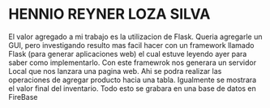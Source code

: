 # HENNIO REYNER LOZA SILVA

El valor agregado a mi trabajo es la utilizacion de Flask. Queria agregarle un GUI, pero investigando resulto mas facil hacer con un framework llamado Flask (para generar aplicaciones web) el cual estuve leyendo ayer para saber como implementarlo. Con este framewrok nos generara un servidor Local que nos lanzara una pagina web. Ahi se podra realizar las operaciones de agregar producto hacia una tabla. Igualmente se mostrara el valor final del inventario. Todo esto se grabara en una base de datos en FireBase

